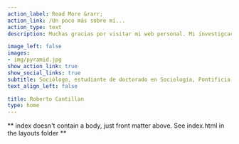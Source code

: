 ```yaml
---
action_label: Read More &rarr;
action_link: /Un poco más sobre mí...
action_type: text
description: Muchas gracias por visitar mi web personal. Mi investigcación doctoral utiliza una perspectiva estructural y de redes para estudiar la configuración de las desigualdades socio-políticas en Chile durante los útlimos diez años. En particular, me inetersa analizar los sesgos que establecen  el despliegue conjunto de la *homofilia* y de la *consolidación* en la formación de pautas de interacción y de difusión de recursos entre grupos sociales. Para esto uso los datos del Estudio Longitudinal Social de Chile (ELSOC), en específico, los instrumentos que miden redes personales y comportamiento voluntario-asociativo. Estoy especialmente interesado en los modelos estadísticos para redes egocentradas, y en el análisis multinivel y causal con datos de opinión pública.

image_left: false
images:
- img/pyramid.jpg
show_action_link: true
show_social_links: true
subtitle: Sociólogo, estudiante de doctorado en Sociología, Pontificia Universidad Católica de Chile (PUC). Investigador asistente Proyecto FONDECYT 1220560. 
text_align_left: false

title: Roberto Cantillan
type: home
---
```


** index doesn't contain a body, just front matter above.
See index.html in the layouts folder **
